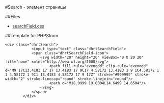 #Search - элемент страницы

##Files

* [searchField.css](../../public/css/searchField.css)

##Template for PHPStorm

```
<div class="dhrtSearch">
            <input type="text" class="dhrtSearchField">
            <span class="dhrtSearchField-icon">
                <svg width="20" height="20" viewBox="0 0 20 20" fill="none" xmlns="http://www.w3.org/2000/svg">
                    <path fill-rule="evenodd" clip-rule="evenodd" d="M9 17C13.4183 17 17 13.4183 17 9C17 4.58172 13.4183 1 9 1C4.58172 1 1 4.58172 1 9C1 13.4183 4.58172 17 9 17Z" stroke="#999999" stroke-width="2" stroke-linecap="round" stroke-linejoin="round"/>
                    <path d="M18.9999 19.0004L14.6499 14.6504"/>
                </svg>
            </span>
        </div>
```